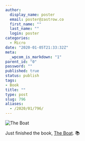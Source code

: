 ```yaml
---
author:
  display_name: poster
  email: poster@zastrow.co
  first_name: ""
  last_name: ""
  login: poster
categories:
  - Micro
date: "2020-01-05T21:33:32Z"
meta:
  _wpcom_is_markdown: "1"
parent_id: "0"
password: ""
published: true
status: publish
tags:
- Book
title: ""
type: post
slug: 796
aliases:
  - /2020/01/796/
---
```

<p><img src="https://i.gr-assets.com/images/S/compressed.photo.goodreads.com/books/1320519652l/2599523.jpg" alt="The Boat" /></p>
<p>Just finished the book, <a href="https://www.goodreads.com/review/show/2983704790?utm_medium=api&amp;utm_source=rss">The Boat</a>. 📚</p>
